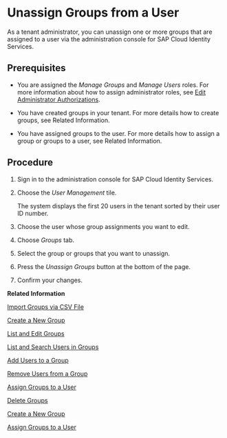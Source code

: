 <!-- loio435373599126443eaecc91c3b1caea86 -->

# Unassign Groups from a User

As a tenant administrator, you can unassign one or more groups that are assigned to a user via the administration console for SAP Cloud Identity Services.



## Prerequisites

-   You are assigned the *Manage Groups* and *Manage Users* roles. For more information about how to assign administrator roles, see [Edit Administrator Authorizations](edit-administrator-authorizations-86ee374.md).

-   You have created groups in your tenant. For more details how to create groups, see Related Information.

-   You have assigned groups to the user. For more details how to assign a group or groups to a user, see Related Information.




## Procedure

1.  Sign in to the administration console for SAP Cloud Identity Services.

2.  Choose the *User Management* tile.

    The system displays the first 20 users in the tenant sorted by their user ID number.

3.  Choose the user whose group assignments you want to edit.

4.  Choose *Groups* tab.

5.  Select the group or groups that you want to unassign.

6.  Press the *Unassign Groups* button at the bottom of the page.

7.  Confirm your changes.


**Related Information**  


[Import Groups via CSV File](import-groups-via-csv-file-daf96bd.md "As a tenant administrator, you can create new groups or update existing ones with the assiged users, via a CSV file upload.")

[Create a New Group](create-a-new-group-b1b638d.md "As a tenant administrator you can create new user groups in the tenant via the administration console for SAP Cloud Identity Services.")

[List and Edit Groups](list-and-edit-groups-5e8a55c.md "As a tenant administrator, you can list and edit information about the groups in a tenant in the administration console for SAP Cloud Identity Services.")

[List and Search Users in Groups](list-and-search-users-in-groups-4ac340a.md "As a tenant administrator, you can list and view information about the users in a group in a tenant in the administration console for SAP Cloud Identity Services.")

[Add Users to a Group](add-users-to-a-group-d2e1a01.md "As a tenant administrator, you can add one or more users created for a specific tenant to a group via the administration console for SAP Cloud Identity Services.")

[Remove Users from a Group](remove-users-from-a-group-301fdb7.md "As a tenant administrator, you can remove one, more than one, or all users added to a group via the administration console for SAP Cloud Identity Services.")

[Assign Groups to a User](assign-groups-to-a-user-bfdeb9c.md "As a tenant administrator, you can assign one or more groups created for a specific tenant to a user via the administration console for SAP Cloud Identity Services.")

[Delete Groups](delete-groups-9853912.md "As a tenant administrator, you can delete one or more groups in administration console for SAP Cloud Identity Services.")

[Create a New Group](create-a-new-group-b1b638d.md "As a tenant administrator you can create new user groups in the tenant via the administration console for SAP Cloud Identity Services.")

[Assign Groups to a User](assign-groups-to-a-user-bfdeb9c.md "As a tenant administrator, you can assign one or more groups created for a specific tenant to a user via the administration console for SAP Cloud Identity Services.")

